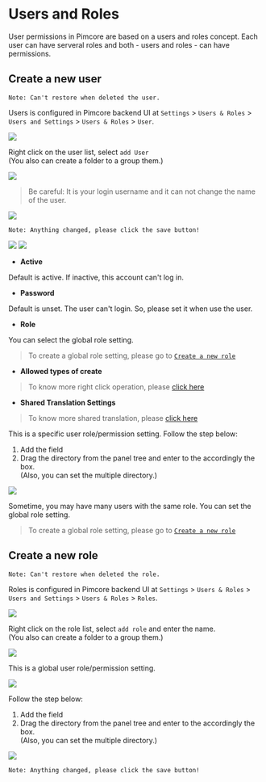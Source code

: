 # Users and Roles

User permissions in Pimcore are based on a users and roles concept. Each user can have serveral roles and both - users and roles - can have permissions.

## Create a new user
```
Note: Can't restore when deleted the user.
```

Users is configured in Pimcore backend UI at `Settings` > `Users & Roles` > `Users and Settings` > `Users & Roles` > `User`.

![](images/u01.png)

Right click on the user list, select `add User`  
(You also can create a folder to a group them.)

![](images/u02.png)


> Be careful: It is your login username and it can not change the name of the user.


![](images/u03.png)

```
Note: Anything changed, please click the save button!
```

![](images/u04.png)
![](images/u05.png)

* **Active**  

Default is active. If inactive, this account can't log in.

* **Password**  

Default is unset. The user can't login. So, please set it when use the user.

* **Role**  

You can select the global role setting.  

> To create a global role setting, please go to [`Create a new role`](#create-a-new-role)

* **Allowed types of create**  

> To know more right click operation, please [click here](basic/interface?id=panel-tree)

* **Shared Translation Settings**  

> To know more shared translation, please [click here](basic/translation)


This is a specific user role/permission setting. Follow the step below:  

1. Add the field  
2. Drag the directory from the panel tree and enter to the accordingly the box.  
(Also, you can set the multiple directory.)

![](images/u06.png)

Sometime, you may have many users with the same role. You can set the global role setting.

> To create a global role setting, please go to [`Create a new role`](#create-a-new-role)

## Create a new role
```
Note: Can't restore when deleted the role.
```

Roles is configured in Pimcore backend UI at `Settings` > `Users & Roles` > `Users and Settings` > `Users & Roles` > `Roles`.

![](images/r01.png)

Right click on the role list, select `add role` and enter the name.   
(You also can create a folder to a group them.)

![](images/r02.png)

This is a global user role/permission setting.

![](images/r03.png)

Follow the step below:  

1. Add the field  
2. Drag the directory from the panel tree and enter to the accordingly the box.  
(Also, you can set the multiple directory.)

![](images/r04.png)

```
Note: Anything changed, please click the save button!
```